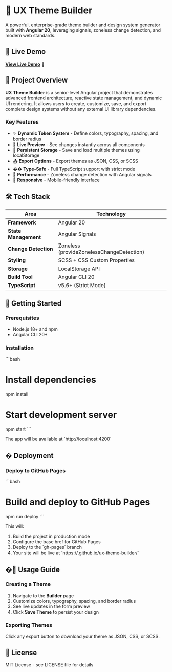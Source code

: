 # 🎨 UX Theme Builder

A powerful, enterprise-grade theme builder and design system generator built with **Angular 20**, leveraging signals, zoneless change detection, and modern web standards.

## 🔗 Live Demo

**[View Live Demo](https://mirnamimilad.github.io/ux-theme-builder/)** 🚀

## 🌟 Project Overview

**UX Theme Builder** is a senior-level Angular project that demonstrates advanced frontend architecture, reactive state management, and dynamic UI rendering. It allows users to create, customize, save, and export complete design systems without any external UI library dependencies.

### Key Features

- ✨ **Dynamic Token System** - Define colors, typography, spacing, and border radius
- 🔄 **Live Preview** - See changes instantly across all components
- 💾 **Persistent Storage** - Save and load multiple themes using localStorage
- 📤 **Export Options** - Export themes as JSON, CSS, or SCSS
- �� **Type-Safe** - Full TypeScript support with strict mode
- 🚀 **Performance** - Zoneless change detection with Angular signals
- 📱 **Responsive** - Mobile-friendly interface

## 🛠️ Tech Stack

| Area                 | Technology                                |
| -------------------- | ----------------------------------------- |
| **Framework**        | Angular 20                                |
| **State Management** | Angular Signals                           |
| **Change Detection** | Zoneless (provideZonelessChangeDetection) |
| **Styling**          | SCSS + CSS Custom Properties              |
| **Storage**          | LocalStorage API                          |
| **Build Tool**       | Angular CLI 20                            |
| **TypeScript**       | v5.6+ (Strict Mode)                       |

## 🚀 Getting Started

### Prerequisites

- Node.js 18+ and npm
- Angular CLI 20+

### Installation

\`\`\`bash

# Install dependencies

npm install

# Start development server

npm start
\`\`\`

The app will be available at \`http://localhost:4200\`

## � Deployment

### Deploy to GitHub Pages

\`\`\`bash

# Build and deploy to GitHub Pages

npm run deploy
\`\`\`

This will:

1. Build the project in production mode
2. Configure the base href for GitHub Pages
3. Deploy to the \`gh-pages\` branch
4. Your site will be live at \`https://<username>.github.io/ux-theme-builder/\`

## �📖 Usage Guide

### Creating a Theme

1. Navigate to the **Builder** page
2. Customize colors, typography, spacing, and border radius
3. See live updates in the form preview
4. Click **Save Theme** to persist your design

### Exporting Themes

Click any export button to download your theme as JSON, CSS, or SCSS.

## 📄 License

MIT License - see LICENSE file for details
